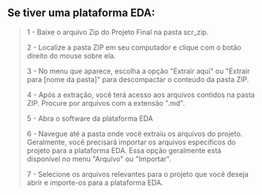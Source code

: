 ## Se tiver uma plataforma EDA:
> 1 - Baixe o arquivo Zip do Projeto Final na pasta scr_zip.
> 
> 2 - Localize a pasta ZIP em seu computador e clique com o botão direito do mouse sobre ela.
> 
> 3 - No menu que aparece, escolha a opção "Extrair aqui" ou "Extrair para [nome da pasta]" para descompactar o conteúdo da pasta ZIP.
> 
> 4 - Após a extração, você terá acesso aos arquivos contidos na pasta ZIP. Procure por arquivos com a extensão ".md".
> 
> 5 - Abra o software da plataforma EDA
> 
> 6 - Navegue até a pasta onde você extraiu os arquivos do projeto. Geralmente, você precisará importar os arquivos específicos do projeto para a plataforma EDA. Essa opção geralmente está disponível no menu "Arquivo" ou "Importar".
> 
> 7 - Selecione os arquivos relevantes para o projeto que você deseja abrir e importe-os para a plataforma EDA.
